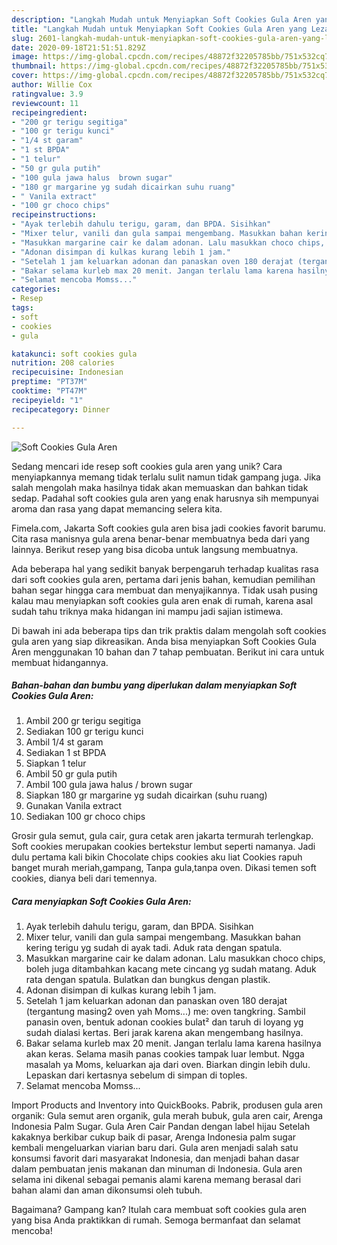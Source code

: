 ```yaml
---
description: "Langkah Mudah untuk Menyiapkan Soft Cookies Gula Aren yang Lezat"
title: "Langkah Mudah untuk Menyiapkan Soft Cookies Gula Aren yang Lezat"
slug: 2601-langkah-mudah-untuk-menyiapkan-soft-cookies-gula-aren-yang-lezat
date: 2020-09-18T21:51:51.829Z
image: https://img-global.cpcdn.com/recipes/48872f32205785bb/751x532cq70/soft-cookies-gula-aren-foto-resep-utama.jpg
thumbnail: https://img-global.cpcdn.com/recipes/48872f32205785bb/751x532cq70/soft-cookies-gula-aren-foto-resep-utama.jpg
cover: https://img-global.cpcdn.com/recipes/48872f32205785bb/751x532cq70/soft-cookies-gula-aren-foto-resep-utama.jpg
author: Willie Cox
ratingvalue: 3.9
reviewcount: 11
recipeingredient:
- "200 gr terigu segitiga"
- "100 gr terigu kunci"
- "1/4 st garam"
- "1 st BPDA"
- "1 telur"
- "50 gr gula putih"
- "100 gula jawa halus  brown sugar"
- "180 gr margarine yg sudah dicairkan suhu ruang"
- " Vanila extract"
- "100 gr choco chips"
recipeinstructions:
- "Ayak terlebih dahulu terigu, garam, dan BPDA. Sisihkan"
- "Mixer telur, vanili dan gula sampai mengembang. Masukkan bahan kering terigu yg sudah di ayak tadi. Aduk rata dengan spatula."
- "Masukkan margarine cair ke dalam adonan. Lalu masukkan choco chips, boleh juga ditambahkan kacang mete cincang yg sudah matang. Aduk rata dengan spatula. Bulatkan dan bungkus dengan plastik."
- "Adonan disimpan di kulkas kurang lebih 1 jam."
- "Setelah 1 jam keluarkan adonan dan panaskan oven 180 derajat (tergantung masing2 oven yah Moms...) me: oven tangkring. Sambil panasin oven, bentuk adonan cookies bulat² dan taruh di loyang yg sudah dialasi kertas. Beri jarak karena akan mengembang hasilnya."
- "Bakar selama kurleb max 20 menit. Jangan terlalu lama karena hasilnya akan keras. Selama masih panas cookies tampak luar lembut. Ngga masalah ya Moms, keluarkan aja dari oven. Biarkan dingin lebih dulu. Lepaskan dari kertasnya sebelum di simpan di toples."
- "Selamat mencoba Momss..."
categories:
- Resep
tags:
- soft
- cookies
- gula

katakunci: soft cookies gula 
nutrition: 208 calories
recipecuisine: Indonesian
preptime: "PT37M"
cooktime: "PT47M"
recipeyield: "1"
recipecategory: Dinner

---
```



![Soft Cookies Gula Aren](https://img-global.cpcdn.com/recipes/48872f32205785bb/751x532cq70/soft-cookies-gula-aren-foto-resep-utama.jpg)

Sedang mencari ide resep soft cookies gula aren yang unik? Cara menyiapkannya memang tidak terlalu sulit namun tidak gampang juga. Jika salah mengolah maka hasilnya tidak akan memuaskan dan bahkan tidak sedap. Padahal soft cookies gula aren yang enak harusnya sih mempunyai aroma dan rasa yang dapat memancing selera kita.

Fimela.com, Jakarta Soft cookies gula aren bisa jadi cookies favorit barumu. Cita rasa manisnya gula arena benar-benar membuatnya beda dari yang lainnya. Berikut resep yang bisa dicoba untuk langsung membuatnya.

Ada beberapa hal yang sedikit banyak berpengaruh terhadap kualitas rasa dari soft cookies gula aren, pertama dari jenis bahan, kemudian pemilihan bahan segar hingga cara membuat dan menyajikannya. Tidak usah pusing kalau mau menyiapkan soft cookies gula aren enak di rumah, karena asal sudah tahu triknya maka hidangan ini mampu jadi sajian istimewa.


Di bawah ini ada beberapa tips dan trik praktis dalam mengolah soft cookies gula aren yang siap dikreasikan. Anda bisa menyiapkan Soft Cookies Gula Aren menggunakan 10 bahan dan 7 tahap pembuatan. Berikut ini cara untuk membuat hidangannya.

<!--inarticleads1-->

##### Bahan-bahan dan bumbu yang diperlukan dalam menyiapkan Soft Cookies Gula Aren:

1. Ambil 200 gr terigu segitiga
1. Sediakan 100 gr terigu kunci
1. Ambil 1/4 st garam
1. Sediakan 1 st BPDA
1. Siapkan 1 telur
1. Ambil 50 gr gula putih
1. Ambil 100 gula jawa halus / brown sugar
1. Siapkan 180 gr margarine yg sudah dicairkan (suhu ruang)
1. Gunakan  Vanila extract
1. Sediakan 100 gr choco chips


Grosir gula semut, gula cair, gura cetak aren jakarta termurah terlengkap. Soft cookies merupakan cookies bertekstur lembut seperti namanya. Jadi dulu pertama kali bikin Chocolate chips cookies aku liat Cookies rapuh banget murah meriah,gampang, Tanpa gula,tanpa oven. Dikasi temen soft cookies, dianya beli dari temennya. 

<!--inarticleads2-->

##### Cara menyiapkan Soft Cookies Gula Aren:

1. Ayak terlebih dahulu terigu, garam, dan BPDA. Sisihkan
1. Mixer telur, vanili dan gula sampai mengembang. Masukkan bahan kering terigu yg sudah di ayak tadi. Aduk rata dengan spatula.
1. Masukkan margarine cair ke dalam adonan. Lalu masukkan choco chips, boleh juga ditambahkan kacang mete cincang yg sudah matang. Aduk rata dengan spatula. Bulatkan dan bungkus dengan plastik.
1. Adonan disimpan di kulkas kurang lebih 1 jam.
1. Setelah 1 jam keluarkan adonan dan panaskan oven 180 derajat (tergantung masing2 oven yah Moms...) me: oven tangkring. Sambil panasin oven, bentuk adonan cookies bulat² dan taruh di loyang yg sudah dialasi kertas. Beri jarak karena akan mengembang hasilnya.
1. Bakar selama kurleb max 20 menit. Jangan terlalu lama karena hasilnya akan keras. Selama masih panas cookies tampak luar lembut. Ngga masalah ya Moms, keluarkan aja dari oven. Biarkan dingin lebih dulu. Lepaskan dari kertasnya sebelum di simpan di toples.
1. Selamat mencoba Momss...


Import Products and Inventory into QuickBooks. Pabrik, produsen gula aren organik: Gula semut aren organik, gula merah bubuk, gula aren cair, Arenga Indonesia Palm Sugar. Gula Aren Cair Pandan dengan label hijau Setelah kakaknya berkibar cukup baik di pasar, Arenga Indonesia palm sugar kembali mengeluarkan viarian baru dari. Gula aren menjadi salah satu konsumsi favorit dari masyarakat Indonesia, dan menjadi bahan dasar dalam pembuatan jenis makanan dan minuman di Indonesia. Gula aren selama ini dikenal sebagai pemanis alami karena memang berasal dari bahan alami dan aman dikonsumsi oleh tubuh. 

Bagaimana? Gampang kan? Itulah cara membuat soft cookies gula aren yang bisa Anda praktikkan di rumah. Semoga bermanfaat dan selamat mencoba!
